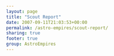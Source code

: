 ```yaml
---
layout: page
title: "Scout Report"
date: 2007-09-11T21:03:53+00:00
permalink: /astro-empires/scout-report/
sharing: true
footer: true
group: AstroEmpires
---
```


